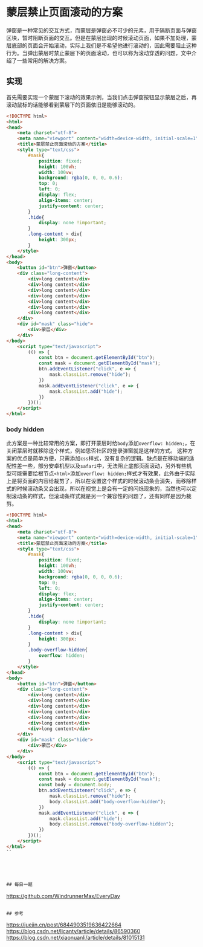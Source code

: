 # 蒙层禁止页面滚动的方案
弹窗是一种常见的交互方式，而蒙层是弹窗必不可少的元素，用于隔断页面与弹窗区块，暂时阻断页面的交互。但是在蒙层出现的时候滚动页面，如果不加处理，蒙层底部的页面会开始滚动，实际上我们是不希望他进行滚动的，因此需要阻止这种行为。当弹出蒙层时禁止蒙层下的页面滚动，也可以称为滚动穿透的问题，文中介绍了一些常用的解决方案。

## 实现
首先需要实现一个蒙层下滚动的效果示例，当我们点击弹窗按钮显示蒙层之后，再滚动鼠标的话能够看到蒙层下的页面依旧是能够滚动的。

```html
<!DOCTYPE html>
<html>
<head>
    <meta charset="utf-8">
    <meta name="viewport" content="width=device-width, initial-scale=1">
    <title>蒙层禁止页面滚动的方案</title>
    <style type="text/css">
        #mask{
            position: fixed;
            height: 100vh;
            width: 100vw;
            background: rgba(0, 0, 0, 0.6);
            top: 0;
            left: 0;
            display: flex;
            align-items: center;
            justify-content: center;
        }
        .hide{
            display: none !important;
        }
        .long-content > div{
            height: 300px;
        }
    </style>
</head>
<body>
    <button id="btn">弹窗</button>
    <div class="long-content">
        <div>long content</div>
        <div>long content</div>
        <div>long content</div>
        <div>long content</div>
        <div>long content</div>
        <div>long content</div>
        <div>long content</div>
    </div>
    <div id="mask" class="hide">
        <div>蒙层</div>
    </div>
</body>
    <script type="text/javascript">
        (() => {
            const btn = document.getElementById("btn");
            const mask = document.getElementById("mask");
            btn.addEventListener("click", e => {
                mask.classList.remove("hide");
            })
            mask.addEventListener("click", e => {
                mask.classList.add("hide");
            })
        })();
    </script>
</html>
```

### body hidden
此方案是一种比较常用的方案，即打开蒙层时给`body`添加`overflow: hidden;`，在关闭蒙层时就移除这个样式，例如思否社区的登录弹窗就是这样的方式。  这种方案的优点是简单方便，只需添加`css`样式，没有复杂的逻辑。缺点是在移动端的适配性差一些，部分安卓机型以及`safari`中，无法阻止底部页面滚动，另外有些机型可能需要给根节点`<html>`添加`overflow: hidden;`样式才有效果，此外由于实际上是将页面的内容给裁剪了，所以在设置这个样式的时候滚动条会消失，而移除样式的时候滚动条又会出现，所以在视觉上是会有一定的闪烁现象的，当然也可以定制滚动条的样式，但滚动条样式就是另一个兼容性的问题了，还有同样是因为裁剪。

```html
<!DOCTYPE html>
<html>
<head>
    <meta charset="utf-8">
    <meta name="viewport" content="width=device-width, initial-scale=1">
    <title>蒙层禁止页面滚动的方案</title>
    <style type="text/css">
        #mask{
            position: fixed;
            height: 100vh;
            width: 100vw;
            background: rgba(0, 0, 0, 0.6);
            top: 0;
            left: 0;
            display: flex;
            align-items: center;
            justify-content: center;
        }
        .hide{
            display: none !important;
        }
        .long-content > div{
            height: 300px;
        }
        .body-overflow-hidden{
            overflow: hidden;
        }
    </style>
</head>
<body>
    <button id="btn">弹窗</button>
    <div class="long-content">
        <div>long content</div>
        <div>long content</div>
        <div>long content</div>
        <div>long content</div>
        <div>long content</div>
        <div>long content</div>
        <div>long content</div>
    </div>
    <div id="mask" class="hide">
        <div>蒙层</div>
    </div>
</body>
    <script type="text/javascript">
        (() => {
            const btn = document.getElementById("btn");
            const mask = document.getElementById("mask");
            const body = document.body;
            btn.addEventListener("click", e => {
                mask.classList.remove("hide");
                body.classList.add("body-overflow-hidden");
            })
            mask.addEventListener("click", e => {
                mask.classList.add("hide");
                body.classList.remove("body-overflow-hidden");
            })
        })();
    </script>
</html>
``





## 每日一题

```
https://github.com/WindrunnerMax/EveryDay
```

## 参考

```
https://juejin.cn/post/6844903519636422664
https://blog.csdn.net/licanty/article/details/86590360
https://blog.csdn.net/xiaonuanli/article/details/81015131
```
